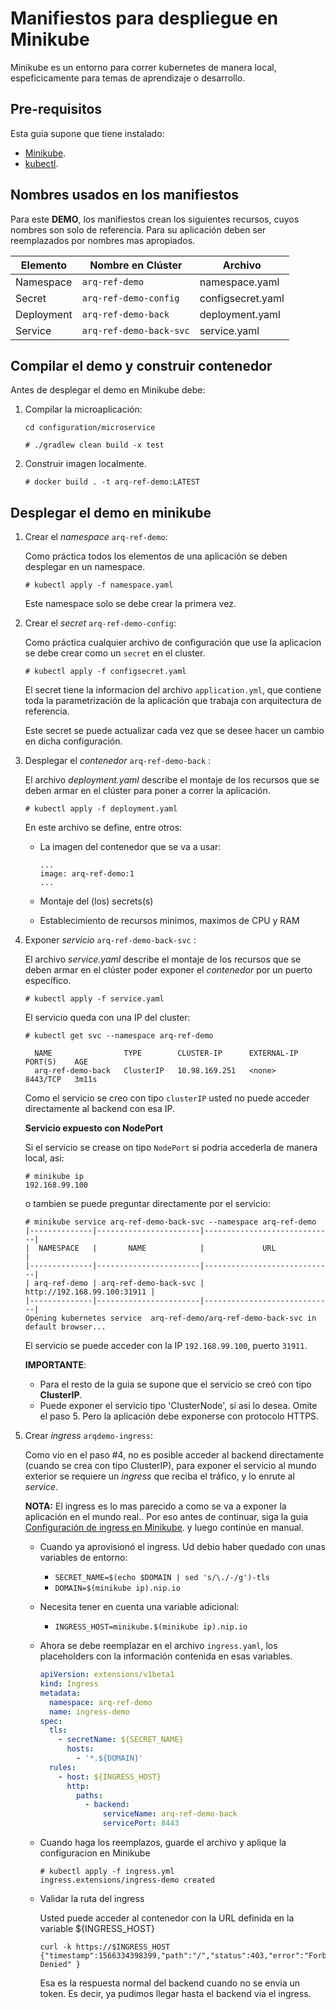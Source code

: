 # Manifiestos para despliegue en Minikube

Minikube es un entorno para correr kubernetes de manera local, espeficicamente para temas de aprendizaje o 
desarrollo. 

## Pre-requisitos

Esta guia supone que tiene instalado: 

- [Minikube](https://minikube.sigs.k8s.io/docs/start/).
- [kubectl](https://kubernetes.io/docs/tasks/tools/install-kubectl/).

## Nombres usados en los manifiestos

Para este **DEMO**, los manifiestos crean los siguientes recursos, cuyos nombres son solo de referencia. 
Para su aplicaci&oacute;n deben ser reemplazados por nombres mas apropiados.

| Elemento  | Nombre en Cl&uacute;ster | Archivo  |
|---|---|---|
| Namespace  | `arq-ref-demo`  | namespace.yaml  |
| Secret  | `arq-ref-demo-config`  | configsecret.yaml  |
| Deployment  | `arq-ref-demo-back`  | deployment.yaml  |
| Service  | `arq-ref-demo-back-svc`  | service.yaml  |

## Compilar el demo y construir contenedor

Antes de desplegar el demo en Minikube debe:

1. Compilar la microaplicaci&oacute;n:

   ```
   cd configuration/microservice
   
   # ./gradlew clean build -x test
   ```

2. Construir imagen localmente.

   ```
   # docker build . -t arq-ref-demo:LATEST
   ```
   
## Desplegar el demo en minikube

1. Crear el _namespace_ `arq-ref-demo`:
   
   Como pr&aacute;ctica todos los elementos de una aplicaci&oacute;n se deben desplegar en un namespace.
   
   ```
   # kubectl apply -f namespace.yaml
   ```
      
   Este namespace solo se debe crear la primera vez.

2. Crear el _secret_ `arq-ref-demo-config`:
  
   Como pr&aacute;ctica cualquier archivo de configuraci&oacute;n que use la aplicacion se debe crear como un `secret` en
   el cluster.
   
   ```
   # kubectl apply -f configsecret.yaml
   ```
   
   El secret tiene la informacion del archivo `application.yml`, que contiene toda la parametrizaci&oacute;n de la 
   aplicaci&oacute;n que trabaja con arquitectura de referencia.
  
   Este secret se puede actualizar cada vez que se desee hacer un cambio en dicha configuraci&oacute;n.

3. Desplegar el _contenedor_ `arq-ref-demo-back` :
  
   El archivo *deployment.yaml* describe el montaje de los recursos que se deben armar en el cl&uacute;ster para poner
   a correr la aplicaci&oacute;n.
   
   ```
   # kubectl apply -f deployment.yaml
   ```
   
   En este archivo se define, entre otros:
   
   - La imagen del contenedor que se va a usar:
   
     ```
     ...
     image: arq-ref-demo:1
     ...
     ```
   - Montaje del (los) secrets(s)
   - Establecimiento de recursos minimos, maximos de CPU y RAM
   
4. Exponer _servicio_ `arq-ref-demo-back-svc` :
  
   El archivo *service.yaml* describe el montaje de los recursos que se deben armar en el cl&uacute;ster poder exponer
   el _contenedor_ por un puerto espec&iacute;fico.
   
   ```
   # kubectl apply -f service.yaml
   ```
   
   El servicio queda con una IP del cluster:
   
   ```
   # kubectl get svc --namespace arq-ref-demo
   
     NAME                TYPE        CLUSTER-IP      EXTERNAL-IP   PORT(S)    AGE
     arq-ref-demo-back   ClusterIP   10.98.169.251   <none>        8443/TCP   3m11s
   ```
   
   Como el servicio se creo con tipo `clusterIP` usted no puede acceder directamente al backend con esa IP. 
   
   **Servicio expuesto con NodePort**
   
   Si el servicio se crease on tipo `NodePort` si podria accederla de manera local, asi: 
   
   ```
   # minikube ip
   192.168.99.100
   ```
   
   o tambien se puede preguntar directamente por el servicio:
   
   ```
   # minikube service arq-ref-demo-back-svc --namespace arq-ref-demo
   |--------------|-----------------------|-----------------------------|
   |  NAMESPACE   |       NAME            |             URL             |
   |--------------|-----------------------|-----------------------------|
   | arq-ref-demo | arq-ref-demo-back-svc | http://192.168.99.100:31911 |
   |--------------|-----------------------|-----------------------------|
   Opening kubernetes service  arq-ref-demo/arq-ref-demo-back-svc in default browser...
   ```
   
   El servicio se puede acceder con la IP `192.168.99.100`, puerto `31911`.
   
   **IMPORTANTE**: 
   - Para el resto de la guia se supone que el servicio se cre&oacute; con tipo **ClusterIP**.
   - Puede exponer el servicio tipo 'ClusterNode', si asi lo desea. Omite el paso 5. Pero la aplicación
     debe exponerse con protocolo HTTPS.
   
   
5. Crear _ingress_ `arqdemo-ingress`:
   
   Como vio en el paso #4, no es posible acceder al backend directamente (cuando se crea con tipo ClusterIP), para exponer el servicio
   al mundo exterior se requiere un _ingress_ que reciba el tr&aacute;fico, y lo enrute al _service_.
   
   **NOTA:** El ingress es lo mas parecido a como se va a exponer la aplicaci&oacute;n en el mundo real.. Por eso antes de continuar, siga la guia 
   [Configuraci&oacute;n de ingress en Minikube](ingress-configuration.md). y luego contin&uacute;e en manual.
   
   - Cuando ya aprovision&oacute; el ingress. Ud debio haber quedado con unas variables de entorno:
   
     - ```SECRET_NAME=$(echo $DOMAIN | sed 's/\./-/g')-tls```
     - ```DOMAIN=$(minikube ip).nip.io```
  
   - Necesita tener en cuenta una variable adicional:
   
     - ```INGRESS_HOST=minikube.$(minikube ip).nip.io```
     
   - Ahora se debe reemplazar en el archivo `ingress.yaml`, los placeholders con la informaci&oacute;n contenida
     en esas variables.
   
     ```yaml
     apiVersion: extensions/v1beta1
     kind: Ingress
     metadata:
       namespace: arq-ref-demo
       name: ingress-demo
     spec:
       tls:
         - secretName: ${SECRET_NAME}
           hosts:
             - '*.${DOMAIN}'
       rules:
         - host: ${INGRESS_HOST}
           http:
             paths:
               - backend:
                   serviceName: arq-ref-demo-back
                   servicePort: 8443
       ```
   
   - Cuando haga los reemplazos, guarde el archivo y aplique la configuracion en Minikube
   
     ```
     # kubectl apply -f ingress.yml
     ingress.extensions/ingress-demo created

     ```
     
   - Validar la ruta del ingress
   
     Usted puede acceder al contenedor con la URL definida en la variable ${INGRESS_HOST}
     
     ```
     curl -k https://$INGRESS_HOST
     {"timestamp":1566334398399,"path":"/","status":403,"error":"Forbidden","message":"Access Denied" }
     ```
     
     Esa es la respuesta normal del backend cuando no se envia un token. Es decir, ya pudimos llegar hasta el backend
     via el ingress.
   
    
